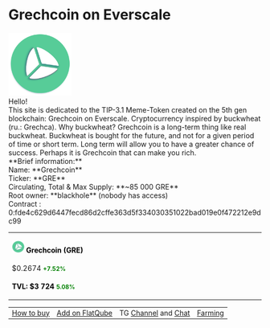 # Grechcoin on Everscale
<div><img src="logo.png" alt="Grechcoin logo" width="25%"></div>Hello! <br> This site is dedicated to the TIP-3.1 Meme-Token created on the 5th gen blockchain:
    Grechcoin on Everscale. Cryptocurrency inspired by buckwheat (ru.: Grechca). Why buckwheat?
    Grechcoin is a long-term thing like real buckwheat. Buckwheat is bought for the future,
    and not for a given period of time or short term.
    Long term will allow you to have a greater chance of success.
    Perhaps it is Grechcoin that can make you rich. <br>
        **Brief information:**<br>
        Name: **Grechcoin** <br>
        Ticker: **GRE** <br>
        Circulating, Total & Max Supply: **~85 000 GRE** <br>
        Root owner: **blackhole** (nobody has access) <br>
        Contract : 0:fde4c629d6447fecd86d2cffe363d5f334030351022bad019e0f472212e9dc99
<table>
  <tr>
    <td>
        <p><b style='color:black;'><img src='logo.png' alt='mini logo' width='5%'> Grechcoin (GRE)</b></p>
    </td>
  </tr>
  <tr>
    <td>
        $0.2674 <small><b style='color:green'>+7.52%</b></small>
    </td>
  </tr>
  <tr>
    <td>
      <p><b style='color:black;'>TVL: $3 724 <small><b style='color:green'>5.08%</b></small></b></p>
    </td>
  </tr>
</table>
<table>
  <tr>
    <td><a href="https://telegra.ph/How-to-buy-Grechcoin-12-15">How to buy</a></td>
    <td><a href="https://flatqube.io/swap/0:fde4c629d6447fecd86d2cffe363d5f334030351022bad019e0f472212e9dc99">Add on FlatQube</a></td>
    <td>TG <a href="https://t.me/Grechcoin_Ever">Channel</a> and <a href="https://t.me/Grechcoin">Chat</a></td>
    <td><a href="https://flatqube.io/farming/0:598fe97a836693775a4676bb116b81a34245e41c0dad53232b3acc1ff4e25ae2">Farming</a></td>
  </tr>
</table>
